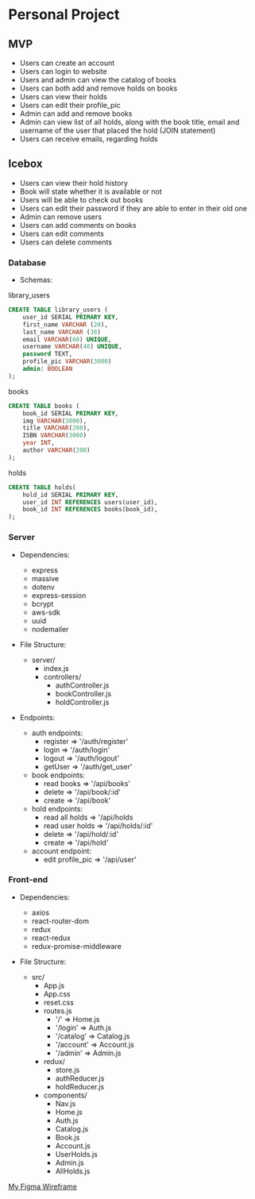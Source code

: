 # Personal Project

## MVP
- Users can create an account
- Users can login to website
- Users and admin can view the catalog of books
- Users can both add and remove holds on books
- Users can view their holds
- Users can edit their profile_pic
- Admin can add and remove books
- Admin can view list of all holds, along with the book title, email and username of the user that placed the hold  (JOIN statement)
- Users can receive emails, regarding holds

## Icebox
- Users can view their hold history
- Book will state whether it is available or not
- Users will be able to check out books
- Users can edit their password if they are able to enter in their old one
- Admin can remove users
- Users can add comments on books
- Users can edit comments
- Users can delete comments

### Database

- Schemas:

library_users
```SQL
CREATE TABLE library_users (
    user_id SERIAL PRIMARY KEY,
    first_name VARCHAR (20),
    last_name VARCHAR (30)
    email VARCHAR(60) UNIQUE,
    username VARCHAR(40) UNIQUE,
    password TEXT,
    profile_pic VARCHAR(3000)
    admin: BOOLEAN
);
```

books
```SQL
CREATE TABLE books (
    book_id SERIAL PRIMARY KEY,
    img VARCHAR(3000),
    title VARCHAR(200),
    ISBN VARCHAR(3000)
    year INT,
    author VARCHAR(200)
);
```

holds
```SQL
CREATE TABLE holds(
    hold_id SERIAL PRIMARY KEY,
    user_id INT REFERENCES users(user_id),
    book_id INT REFERENCES books(book_id),
);
```

### Server
- Dependencies:
    - express
    - massive
    - dotenv
    - express-session
    - bcrypt
    - aws-sdk
    - uuid
    - nodemailer

- File Structure:
    - server/
        - index.js
        - controllers/
            - authController.js
            - bookController.js
            - holdController.js

- Endpoints:
    - auth endpoints:
        - register => '/auth/register'
        - login => '/auth/login'
        - logout => '/auth/logout'
        - getUser => '/auth/get_user'
    - book endpoints: 
        - read books => '/api/books'
        - delete => '/api/book/:id'
        - create => '/api/book'
    - hold endpoints:
        - read all holds => '/api/holds
        - read user holds => '/api/holds/:id'
        - delete => '/api/hold/:id'
        - create => '/api/hold'
    - account endpoint:
        - edit profile_pic => '/api/user'

### Front-end

- Dependencies: 
    - axios
    - react-router-dom
    - redux
    - react-redux
    - redux-promise-middleware

- File Structure:
    - src/
        - App.js
        - App.css
        - reset.css
        - routes.js
            - '/' => Home.js
            - '/login' => Auth.js
            - '/catalog' => Catalog.js
            - '/account' => Account.js
            - '/admin' => Admin.js
        - redux/
            - store.js
            - authReducer.js
            - holdReducer.js
        - components/
            - Nav.js
            - Home.js
            - Auth.js
            - Catalog.js
            - Book.js
            - Account.js
            - UserHolds.js
            - Admin.js
            - AllHolds.js


<a href = "https://www.figma.com/file/R2wzAQNqEFaK3sSLXHNHrT/Untitled?node-id=0%3A1"> My Figma Wireframe </a>